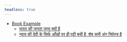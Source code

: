 ```yaml
---
headless: true
---
```


- [Book Example](/docs/)
  - [भारत की जनता जन्तु क्यों है](/docs/page-one)
  - [न्याय की देवी के सिर्फ आँखों पर ही पट्टी बची है, शेष सभी अंग निर्वस्त्र है](/docs/page-two)
